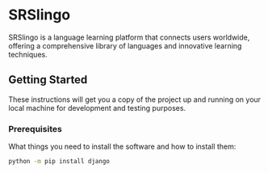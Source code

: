 # SRSlingo

SRSlingo is a language learning platform that connects users worldwide, offering a comprehensive library of languages and innovative learning techniques.

## Getting Started

These instructions will get you a copy of the project up and running on your local machine for development and testing purposes.

### Prerequisites

What things you need to install the software and how to install them:

```bash
python -m pip install django
